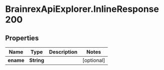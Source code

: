 # BrainrexApiExplorer.InlineResponse200

## Properties
Name | Type | Description | Notes
------------ | ------------- | ------------- | -------------
**ename** | **String** |  | [optional] 


